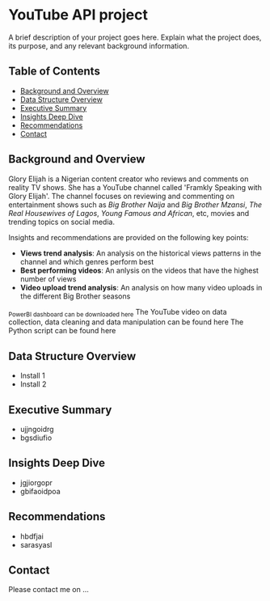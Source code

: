 # YouTube API project
A brief description of your project goes here. Explain what the project does, its purpose, and any relevant background information.

## Table of Contents

- [Background and Overview](#BackgroundandOverview)
- [Data Structure Overview](#DataStructureOverview)
- [Executive Summary](#ExecutiveSummary)
- [Insights Deep Dive](#InsightsDeepDive)
- [Recommendations](#Recommendations)
- [Contact](#contact)

## Background and Overview

Glory Elijah is a Nigerian content creator who reviews and comments on reality TV shows. She has a YouTube channel called 'Framkly Speaking with Glory Elijah'. The channel focuses on reviewing and commenting on entertainment shows such as _Big Brother Naija_ and _Big Brother Mzansi_, _The Real Housewives of Lagos_, _Young Famous and African_, etc, movies and trending topics on social media.

Insights and recommendations are provided on the following key points:

- **Views trend analysis**: An analysis on the historical views patterns in the channel and which genres perform best
- **Best performing videos**: An anlysis on the videos that have the highest number of views
- **Video upload trend analysis**: An analysis on how many video uploads in the different Big Brother seasons

<sub>PowerBI dashboard can be downloaded here</sub>
The YouTube video on data collection, data cleaning and data manipulation can be found here
The Python script can be found here

## Data Structure Overview

- Install 1
- Install 2

## Executive Summary

- ujjngoidrg
-  bgsdiufio

## Insights Deep Dive

- jgjiorgopr
- gbifaoidpoa

## Recommendations

- hbdfjai
- sarasyasl

## Contact

Please contact me on ...


